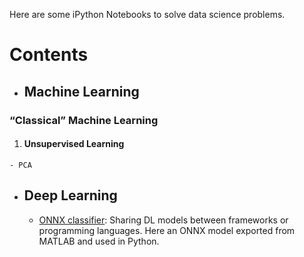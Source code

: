 Here are some iPython Notebooks to solve data science problems.

# Contents
 - ## Machine Learning
 ### “Classical” Machine Learning
   1. #### Unsupervised Learning
    - PCA
 - ## Deep Learning
   - [ONNX classifier](https://github.com/econdesousa/portfolio/blob/main/ONNXclassifier/onnxClassify.ipynb): Sharing DL models between frameworks or programming languages. Here an ONNX model exported from MATLAB and used in Python.



